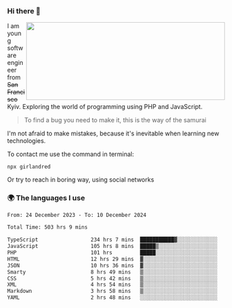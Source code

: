 ### Hi there 👋  

<img align='right' src="https://github-readme-stats.vercel.app/api?username=girlandred&count_private=true&show_icons=true&include_all_commits=true&hide_rank=true&hide_title=true&theme=buefy&card_width=300" width=460 height=180>


I am young software engineer from ~~San Francisco~~ Kyiv. Exploring the world of programming using PHP and JavaScript.


> To find a bug you need to make it, this is the way of the samurai



I'm not afraid to make mistakes, because it's inevitable when learning new technologies.

To contact me use the command in terminal:

```
npx girlandred
```

Or try to reach in boring way, using social networks


### 🌍 The languages I use

<!--START_SECTION:waka-->

```txt
From: 24 December 2023 - To: 10 December 2024

Total Time: 503 hrs 9 mins

TypeScript                 234 hrs 7 mins  ███████████▓░░░░░░░░░░░░░   46.52 %
JavaScript                 105 hrs 8 mins  █████▒░░░░░░░░░░░░░░░░░░░   20.89 %
PHP                        101 hrs         █████░░░░░░░░░░░░░░░░░░░░   20.07 %
HTML                       12 hrs 29 mins  ▓░░░░░░░░░░░░░░░░░░░░░░░░   02.48 %
JSON                       10 hrs 36 mins  ▓░░░░░░░░░░░░░░░░░░░░░░░░   02.11 %
Smarty                     8 hrs 49 mins   ▒░░░░░░░░░░░░░░░░░░░░░░░░   01.75 %
CSS                        5 hrs 42 mins   ▒░░░░░░░░░░░░░░░░░░░░░░░░   01.14 %
XML                        4 hrs 54 mins   ▒░░░░░░░░░░░░░░░░░░░░░░░░   00.98 %
Markdown                   3 hrs 58 mins   ▒░░░░░░░░░░░░░░░░░░░░░░░░   00.79 %
YAML                       2 hrs 48 mins   ░░░░░░░░░░░░░░░░░░░░░░░░░   00.56 %
```

<!--END_SECTION:waka-->
